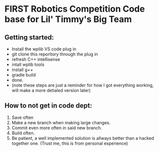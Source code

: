 # FIRST Robotics Competition Code base for Lil' Timmy's Big Team

## Getting started:
- Install the wplib VS code plug in
- git clone this reporitory through the plug in
- refresh C++ intellisense
- intall wplib tools
- install g++
- gradle build
- done.
- (note these steps are just a reminder for how I got everything working, will make a more detialed version later)

## How to not get in code dept:
1. Save often
2. Make a new branch when making large changes.
3. Commit even more often in said new branch.
4. Build often.
5. Be patient, a well implemented solution is allways better than a hacked together one. (Trust me, this is from personal experience)
